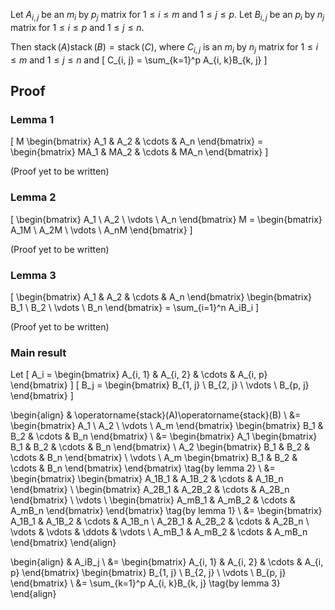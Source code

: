 Let $A_{i, j}$ be an $m_i$ by $p_j$ matrix for $1 \le i \le m$ and $1 \le j \le p$.
Let $B_{i, j}$ be an $p_i$ by $n_j$ matrix for $1 \le i \le p$ and $1 \le j \le n$.

Then $\operatorname{stack}(A)\operatorname{stack}(B) = \operatorname{stack}(C)$,
where $C_{i, j}$ is an $m_i$ by $n_j$ matrix for $1 \le i \le m$ and $1 \le j \le n$ and
\[ C_{i, j} = \sum_{k=1}^p A_{i, k}B_{k, j} \]

## Proof

### Lemma 1

\[ M \begin{bmatrix} A_1 & A_2 & \cdots & A_n \end{bmatrix}
= \begin{bmatrix} MA_1 & MA_2 & \cdots & MA_n \end{bmatrix} \]

(Proof yet to be written)

### Lemma 2

\[ \begin{bmatrix} A_1 \\ A_2 \\ \vdots \\ A_n \end{bmatrix} M
= \begin{bmatrix} A_1M \\ A_2M \\ \vdots \\ A_nM \end{bmatrix} \]

(Proof yet to be written)

### Lemma 3

\[ \begin{bmatrix} A_1 & A_2 & \cdots & A_n \end{bmatrix}
\begin{bmatrix} B_1 \\ B_2 \\ \vdots \\ B_n \end{bmatrix}
= \sum_{i=1}^n A_iB_i \]

(Proof yet to be written)

### Main result

Let
\[ A_i = \begin{bmatrix} A_{i, 1} & A_{i, 2} & \cdots & A_{i, p} \end{bmatrix} \]
\[ B_j = \begin{bmatrix} B_{1, j} \\ B_{2, j} \\ \vdots \\ B_{p, j} \end{bmatrix} \]

\begin{align}
& \operatorname{stack}(A)\operatorname{stack}(B)
\\ &= \begin{bmatrix} A_1 \\ A_2 \\ \vdots \\ A_m \end{bmatrix}
\begin{bmatrix} B_1 & B_2 & \cdots & B_n \end{bmatrix}
\\ &= \begin{bmatrix} A_1 \begin{bmatrix} B_1 & B_2 & \cdots & B_n \end{bmatrix}
\\ A_2 \begin{bmatrix} B_1 & B_2 & \cdots & B_n \end{bmatrix}
\\ \vdots
\\ A_m \begin{bmatrix} B_1 & B_2 & \cdots & B_n \end{bmatrix}
\end{bmatrix} \tag{by lemma 2}
\\ &= \begin{bmatrix} \begin{bmatrix} A_1B_1 & A_1B_2 & \cdots & A_1B_n \end{bmatrix}
\\ \begin{bmatrix} A_2B_1 & A_2B_2 & \cdots & A_2B_n \end{bmatrix}
\\ \vdots
\\ \begin{bmatrix} A_mB_1 & A_mB_2 & \cdots & A_mB_n \end{bmatrix}
\end{bmatrix} \tag{by lemma 1}
\\ &= \begin{bmatrix} A_1B_1 & A_1B_2 & \cdots & A_1B_n
\\ A_2B_1 & A_2B_2 & \cdots & A_2B_n
\\ \vdots & \vdots & \ddots & \vdots
\\ A_mB_1 & A_mB_2 & \cdots & A_mB_n
\end{bmatrix}
\end{align}

\begin{align}
& A_iB_j
\\ &= \begin{bmatrix} A_{i, 1} & A_{i, 2} & \cdots & A_{i, p} \end{bmatrix}
\begin{bmatrix} B_{1, j} \\ B_{2, j} \\ \vdots \\ B_{p, j} \end{bmatrix}
\\ &= \sum_{k=1}^p A_{i, k}B_{k, j} \tag{by lemma 3}
\end{align}
